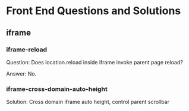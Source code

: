 # Front End Questions and Solutions



## iframe

### iframe-reload 

Question: Does location.reload inside iframe invoke parent page reload?

Answer:  No. 

### iframe-cross-domain-auto-height

Solution: Cross domain iframe auto height, control parent scrollbar
